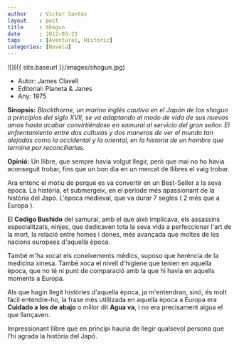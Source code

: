 ```yaml
---
author    : Victor Santos
layout    : post
title     : Shogun
date      : 2012-03-23
tags      : [Aventuras, Históric]
categories: [Novela]
---
```

![]({{ site.baseurl }}/images/shogun.jpg)

- Autor: James Clavell
- Editorial: Planeta & Janes
- Any: 1975

<!--more-->

**Sinopsis:** *Blackthorne, un marino inglés cautivo en el Japón de los shogun a principios del siglo XVII, se va adaptando al modo de vida de sus nuevos amos hasta acabar convirtiéndose en samurai al servicio del gran señor. El enfrentamiento entre dos culturas y dos maneras de ver el mundo tan alejadas como la occidental y la oriental, en la historia de un hombre que termina por reconciliarlas.*

**Opinió:** Un llibre, que sempre havia volgut llegir, però que mai no ho havia aconseguit trobar, fins que un bon dia en un mercat de llibres el vaig trobar.

Ara entenc el motiu de perquè es va convertir en un Best-Seller a la seva època. La història, et submergeix, en el període més apassionant de la història del Japó. L'època medieval, que va durar 7 segles ( 2 més que a Europa ).

El **Codigo Bushido** del samurai, amb el que això implicava, els assassins especialitzats, ninjes, que dedicaven tota la seva vida a perfeccionar l'art de la mort, la relació entre homes i dones, més avançada que moltes de les nacions europees d'aquella època.

També m'ha xocat els coneixements mèdics, suposo que herència de la medicina xinesa. També xoca el nivell d'higiene que tenien en aquella època, que no té ni punt de comparació amb la que hi havia en aquells moments a Europa. 

Als que hagin llegit històries d'aquella època, ja m'entendran, sinó, és molt fàcil entendre-ho, la frase més utilitzada en aquella època a Europa era **Cuidado a los de abajo** o millor dit **Agua va**, i no era precisament aigua el que llançaven.

Impressionant llibre que en principi hauria de llegir qualsevol persona que l'hi agrada la història del Japó.
